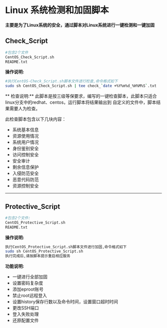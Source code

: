 # Linux 系统检测和加固脚本

**主要是为了Linux系统的安全，通过脚本对Linux系统进行一键检测和一键加固**

## Check_Script

```bash
#包含2个文件
CentOS_Check_Script.sh
README.txt
```

**操作说明:**
```bash
#执行CentOS-Check_Script.sh脚本文件进行检查,命令格式如下
sudo sh CentOS_Check_Script.sh | tee check_`date +%Y%m%d_%H%M%S`.txt
```

** 检查说明:**
此脚本是按三级等保要求，编写的一键检查脚本，此脚本只适合linux分支中的redhat、centos，运行脚本将结果输出到
自定义的文件中，脚本结果需要人为检查。

此检查脚本包含以下几块内容：
- 系统基本信息
- 资源使用情况
- 系统用户情况
- 身份鉴别安全
- 访问控制安全
- 安全审计
- 剩余信息保护
- 入侵防范安全
- 恶意代码防范
- 资源控制安全


----

## Protective_Script

```bash
#包含2个文件:
CentOS_Protective_Script.sh
README.txt
```

**操作说明:**
```bash
执行CentOS_Protective_Script.sh脚本文件进行加固,命令格式如下
sudo sh CentOS_Protective_Script.sh
执行完成后,请按脚本提示重启相应服务
```

**功能说明:**
-  一键进行全部加固
-  设置密码复杂度
-  添加eproot账号
-  禁止root远程登入
-  设置history保存行数以及命令时间，设置窗口超时时间
-  更改SSH端口
-  登入失败处理
-  还原配置文件
